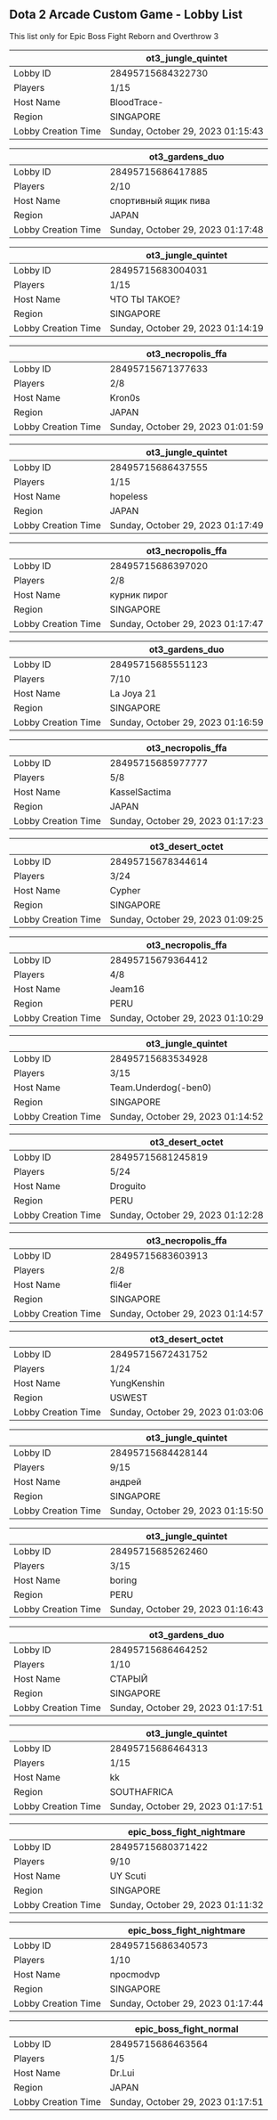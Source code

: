 ## Dota 2 Arcade Custom Game - Lobby List

This list only for Epic Boss Fight Reborn and Overthrow 3

|  | ot3_jungle_quintet |
| ------ | ------ |
| Lobby ID | 28495715684322730 |
| Players | 1/15 |
| Host Name | BloodTrace- |
| Region | SINGAPORE |
| Lobby Creation Time | Sunday, October 29, 2023 01:15:43 |


|  | ot3_gardens_duo |
| ------ | ------ |
| Lobby ID | 28495715686417885 |
| Players | 2/10 |
| Host Name | спортивный ящик пива |
| Region | JAPAN |
| Lobby Creation Time | Sunday, October 29, 2023 01:17:48 |


|  | ot3_jungle_quintet |
| ------ | ------ |
| Lobby ID | 28495715683004031 |
| Players | 1/15 |
| Host Name | ЧТО ТЫ ТАКОЕ? |
| Region | SINGAPORE |
| Lobby Creation Time | Sunday, October 29, 2023 01:14:19 |


|  | ot3_necropolis_ffa |
| ------ | ------ |
| Lobby ID | 28495715671377633 |
| Players | 2/8 |
| Host Name | Kron0s |
| Region | JAPAN |
| Lobby Creation Time | Sunday, October 29, 2023 01:01:59 |


|  | ot3_jungle_quintet |
| ------ | ------ |
| Lobby ID | 28495715686437555 |
| Players | 1/15 |
| Host Name | hopeless |
| Region | JAPAN |
| Lobby Creation Time | Sunday, October 29, 2023 01:17:49 |


|  | ot3_necropolis_ffa |
| ------ | ------ |
| Lobby ID | 28495715686397020 |
| Players | 2/8 |
| Host Name | курник пирог |
| Region | SINGAPORE |
| Lobby Creation Time | Sunday, October 29, 2023 01:17:47 |


|  | ot3_gardens_duo |
| ------ | ------ |
| Lobby ID | 28495715685551123 |
| Players | 7/10 |
| Host Name | La Joya 21 |
| Region | SINGAPORE |
| Lobby Creation Time | Sunday, October 29, 2023 01:16:59 |


|  | ot3_necropolis_ffa |
| ------ | ------ |
| Lobby ID | 28495715685977777 |
| Players | 5/8 |
| Host Name | KasselSactima |
| Region | JAPAN |
| Lobby Creation Time | Sunday, October 29, 2023 01:17:23 |


|  | ot3_desert_octet |
| ------ | ------ |
| Lobby ID | 28495715678344614 |
| Players | 3/24 |
| Host Name | Cypher |
| Region | SINGAPORE |
| Lobby Creation Time | Sunday, October 29, 2023 01:09:25 |


|  | ot3_necropolis_ffa |
| ------ | ------ |
| Lobby ID | 28495715679364412 |
| Players | 4/8 |
| Host Name | Jeam16 |
| Region | PERU |
| Lobby Creation Time | Sunday, October 29, 2023 01:10:29 |


|  | ot3_jungle_quintet |
| ------ | ------ |
| Lobby ID | 28495715683534928 |
| Players | 3/15 |
| Host Name | Team.Underdog(-ben0) |
| Region | SINGAPORE |
| Lobby Creation Time | Sunday, October 29, 2023 01:14:52 |


|  | ot3_desert_octet |
| ------ | ------ |
| Lobby ID | 28495715681245819 |
| Players | 5/24 |
| Host Name | Droguito |
| Region | PERU |
| Lobby Creation Time | Sunday, October 29, 2023 01:12:28 |


|  | ot3_necropolis_ffa |
| ------ | ------ |
| Lobby ID | 28495715683603913 |
| Players | 2/8 |
| Host Name | fli4er |
| Region | SINGAPORE |
| Lobby Creation Time | Sunday, October 29, 2023 01:14:57 |


|  | ot3_desert_octet |
| ------ | ------ |
| Lobby ID | 28495715672431752 |
| Players | 1/24 |
| Host Name | YungKenshin |
| Region | USWEST |
| Lobby Creation Time | Sunday, October 29, 2023 01:03:06 |


|  | ot3_jungle_quintet |
| ------ | ------ |
| Lobby ID | 28495715684428144 |
| Players | 9/15 |
| Host Name | андрей |
| Region | SINGAPORE |
| Lobby Creation Time | Sunday, October 29, 2023 01:15:50 |


|  | ot3_jungle_quintet |
| ------ | ------ |
| Lobby ID | 28495715685262460 |
| Players | 3/15 |
| Host Name | boring |
| Region | PERU |
| Lobby Creation Time | Sunday, October 29, 2023 01:16:43 |


|  | ot3_gardens_duo |
| ------ | ------ |
| Lobby ID | 28495715686464252 |
| Players | 1/10 |
| Host Name | СТАРЫЙ |
| Region | SINGAPORE |
| Lobby Creation Time | Sunday, October 29, 2023 01:17:51 |


|  | ot3_jungle_quintet |
| ------ | ------ |
| Lobby ID | 28495715686464313 |
| Players | 1/15 |
| Host Name | kk |
| Region | SOUTHAFRICA |
| Lobby Creation Time | Sunday, October 29, 2023 01:17:51 |


|  | epic_boss_fight_nightmare |
| ------ | ------ |
| Lobby ID | 28495715680371422 |
| Players | 9/10 |
| Host Name | UY Scuti |
| Region | SINGAPORE |
| Lobby Creation Time | Sunday, October 29, 2023 01:11:32 |


|  | epic_boss_fight_nightmare |
| ------ | ------ |
| Lobby ID | 28495715686340573 |
| Players | 1/10 |
| Host Name | npocmodvp |
| Region | SINGAPORE |
| Lobby Creation Time | Sunday, October 29, 2023 01:17:44 |


|  | epic_boss_fight_normal |
| ------ | ------ |
| Lobby ID | 28495715686463564 |
| Players | 1/5 |
| Host Name | Dr.Lui |
| Region | JAPAN |
| Lobby Creation Time | Sunday, October 29, 2023 01:17:51 |


